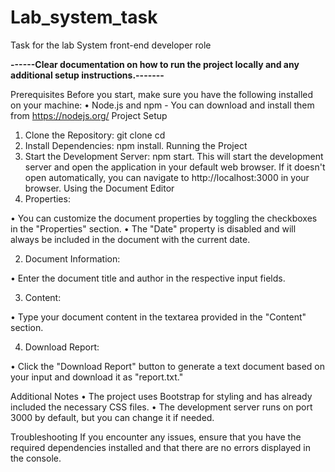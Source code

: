 # Lab_system_task
Task for the lab System front-end developer role

**------Clear documentation on how to run the project locally and any additional setup instructions.-------**

Prerequisites
Before you start, make sure you have the following installed on your machine:
•	Node.js and npm - You can download and install them from https://nodejs.org/
Project Setup
1.	Clone the Repository:
git clone <repository-url>
cd <project-folder>
2.	Install Dependencies:
npm install.
Running the Project
1.	Start the Development Server:
npm start.
This will start the development server and open the application in your default web browser. If it doesn't open automatically, you can navigate to http://localhost:3000 in your browser.
Using the Document Editor
1.	Properties:

•	You can customize the document properties by toggling the checkboxes in the "Properties" section.
•	The "Date" property is disabled and will always be included in the document with the current date.

2.	Document Information:

•	Enter the document title and author in the respective input fields.

3.	Content:

•	Type your document content in the textarea provided in the "Content" section.

4.	Download Report:

•	Click the "Download Report" button to generate a text document based on your input and download it as "report.txt."

Additional Notes
•	The project uses Bootstrap for styling and has already included the necessary CSS files.
•	The development server runs on port 3000 by default, but you can change it if needed.


Troubleshooting
If you encounter any issues, ensure that you have the required dependencies installed and that there are no errors displayed in the console.
